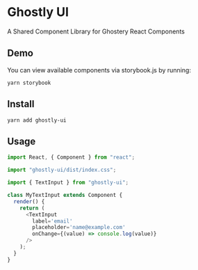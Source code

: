 # Ghostly UI
A Shared Component Library for Ghostery React Components

## Demo

You can view available components via storybook.js by running:

`yarn storybook`

## Install

`yarn add ghostly-ui`

## Usage

```js
import React, { Component } from "react";

import "ghostly-ui/dist/index.css";

import { TextInput } from "ghostly-ui";

class MyTextInput extends Component {
  render() {
    return (
      <TextInput
        label='email'
        placeholder='name@example.com'
        onChange={(value) => console.log(value)}
      />
    );
  }
}
```
